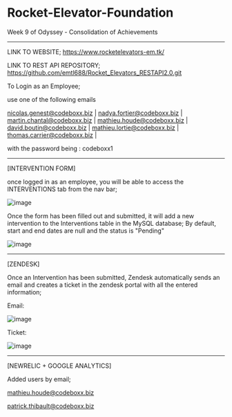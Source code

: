 # Rocket-Elevator-Foundation

Week 9 of Odyssey - Consolidation of Achievements

---

LINK TO WEBSITE; https://www.rocketelevators-em.tk/

LINK TO REST API REPOSITORY; https://github.com/emtl688/Rocket_Elevators_RESTAPI2.0.git

To Login as an Employee;

use one of the following emails

nicolas.genest@codeboxx.biz |
nadya.fortier@codeboxx.biz |
martin.chantal@codeboxx.biz |
mathieu.houde@codeboxx.biz |
david.boutin@codeboxx.biz |
mathieu.lortie@codeboxx.biz |
thomas.carrier@codeboxx.biz |

with the password being : codeboxx1

---

[INTERVENTION FORM]

once logged in as an employee, you will be able to access the INTERVENTIONS tab from the nav bar;

![image](https://user-images.githubusercontent.com/74794151/112703728-57789880-8e6e-11eb-911b-dbe2e6672e17.png)

Once the form has been filled out and submitted, it will add a new intervention to the Interventions table in the MySQL database;
By default, start and end dates are null and the status is "Pending"

![image](https://user-images.githubusercontent.com/74794151/112703931-18971280-8e6f-11eb-862d-6a8f77396fb4.png)

---

[ZENDESK]

Once an Intervention has been submitted, Zendesk automatically sends an email and creates a ticket in the zendesk portal with all the entered information;

Email:

![image](https://user-images.githubusercontent.com/74794151/112703965-42e8d000-8e6f-11eb-91cd-61405160d616.png)

Ticket:

![image](https://user-images.githubusercontent.com/74794151/112703975-4e3bfb80-8e6f-11eb-995a-4b4bfc1d5631.png)

---

[NEWRELIC + GOOGLE ANALYTICS]

Added users by email;

mathieu.houde@codeboxx.biz

patrick.thibault@codeboxx.biz
